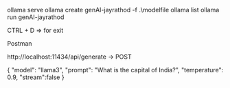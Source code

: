 ollama serve
ollama create genAI-jayrathod -f .\modelfile
ollama list
ollama run genAI-jayrathod



CTRL + D => for exit

Postman 

http://localhost:11434/api/generate -> POST

{
    "model": "llama3",
    "prompt": "What is the capital of India?",
    "temperature": 0.9,
    "stream":false
}
